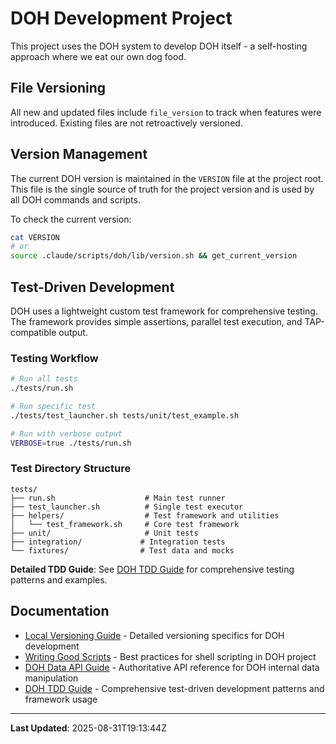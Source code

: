 # DOH Development Project

This project uses the DOH system to develop DOH itself - a self-hosting approach where we eat our own dog food.

## File Versioning

All new and updated files include `file_version` to track when features were introduced. Existing files are not retroactively versioned.

## Version Management

The current DOH version is maintained in the `VERSION` file at the project root. This file is the single source of truth for the project version and is used by all DOH commands and scripts.

To check the current version:
```bash
cat VERSION
# or
source .claude/scripts/doh/lib/version.sh && get_current_version
```

## Test-Driven Development

DOH uses a lightweight custom test framework for comprehensive testing. The framework provides simple assertions, parallel test execution, and TAP-compatible output.

### Testing Workflow
```bash
# Run all tests
./tests/run.sh

# Run specific test
./tests/test_launcher.sh tests/unit/test_example.sh

# Run with verbose output
VERBOSE=true ./tests/run.sh
```

### Test Directory Structure
```
tests/
├── run.sh                    # Main test runner
├── test_launcher.sh          # Single test executor
├── helpers/                  # Test framework and utilities
│   └── test_framework.sh     # Core test framework
├── unit/                     # Unit tests
├── integration/             # Integration tests
└── fixtures/                # Test data and mocks
```

**Detailed TDD Guide**: See [DOH TDD Guide](docs/doh-tdd.md) for comprehensive testing patterns and examples.

## Documentation
- [Local Versioning Guide](docs/versioning.md) - Detailed versioning specifics for DOH development
- [Writing Good Scripts](docs/writing-good-scripts.md) - Best practices for shell scripting in DOH project
- [DOH Data API Guide](docs/doh-data-api.md) - Authoritative API reference for DOH internal data manipulation
- [DOH TDD Guide](docs/doh-tdd.md) - Comprehensive test-driven development patterns and framework usage

---

**Last Updated**: 2025-08-31T19:13:44Z